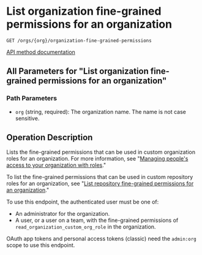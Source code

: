 # List organization fine-grained permissions for an organization

`GET /orgs/{org}/organization-fine-grained-permissions`

[API method documentation](https://docs.github.com/rest/orgs/organization-roles#list-organization-fine-grained-permissions-for-an-organization)

## All Parameters for "List organization fine-grained permissions for an organization"

### Path Parameters

- `org` (string, required): The organization name. The name is not case sensitive.

## Operation Description

Lists the fine-grained permissions that can be used in custom organization roles for an organization. For more information, see "[Managing people's access to your organization with roles](https://docs.github.com/organizations/managing-peoples-access-to-your-organization-with-roles/about-custom-organization-roles)."

To list the fine-grained permissions that can be used in custom repository roles for an organization, see "[List repository fine-grained permissions for an organization](https://docs.github.com/rest/orgs/organization-roles#list-repository-fine-grained-permissions-for-an-organization)."

To use this endpoint, the authenticated user must be one of:

- An administrator for the organization.
- A user, or a user on a team, with the fine-grained permissions of `read_organization_custom_org_role` in the organization.

OAuth app tokens and personal access tokens (classic) need the `admin:org` scope to use this endpoint.
